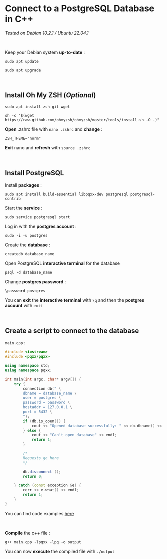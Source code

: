 # Connect to a PostgreSQL Database in C++
*Tested on Debian 10.2.1 / Ubuntu 22.04.1*

<br>

Keep your Debian system **up-to-date** :

```shell
sudo apt update
```
```shell
sudo apt upgrade
```
<br>

## Install Oh My ZSH (*Optional*)

```shell
sudo apt install zsh git wget
```
```shell
sh -c "$(wget https://raw.github.com/ohmyzsh/ohmyzsh/master/tools/install.sh -O -)"
```

**Open** .zshrc file with `nano .zshrc` and **change** :
```
ZSH_THEME="norm"
```
**Exit** nano and **refresh** with `source .zshrc`

<br>

## Install PostgreSQL

Install **packages** :
```shell
sudo apt install build-essential libpqxx-dev postgresql postgresql-contrib
```

Start the **service** :
```shell
sudo service postgresql start
```

Log in with the **postgres account** :
```shell
sudo -i -u postgres
```

Create the **database** :
```shell
createdb database_name
```

Open PostgreSQL **interactive terminal** for the database
```shell
psql -d database_name
```

Change **postgres password** :
```
\password postgres
```

You can **exit** the **interactive terminal** with `\q` and then the **postgres account** with `exit`

<br>

## Create a script to connect to the database

`main.cpp` :
```cpp
#include <iostream>
#include <pqxx/pqxx> 

using namespace std;
using namespace pqxx;

int main(int argc, char* argv[]) {
    try {
        connection db(" \
        dbname = database_name \
        user = postgres \
        password = password \
        hostaddr = 127.0.0.1 \
        port = 5432 \
        ");
        if (db.is_open()) {
            cout << "Opened database successfully: " << db.dbname() << endl;
        } else {
            cout << "Can't open database" << endl;
            return 1;
        }

        /*
        Requests go here
        */

        db.disconnect ();
        return 0;

    } catch (const exception &e) {
        cerr << e.what() << endl;
        return 1;
    }
}
```
You can find code examples [here](https://www.tutorialspoint.com/postgresql/postgresql_c_cpp.htm#)

<br>

**Compile** the c++ file :
```shell
g++ main.cpp -lpqxx -lpq -o output
```

You can now **execute** the compiled file with `./output`
